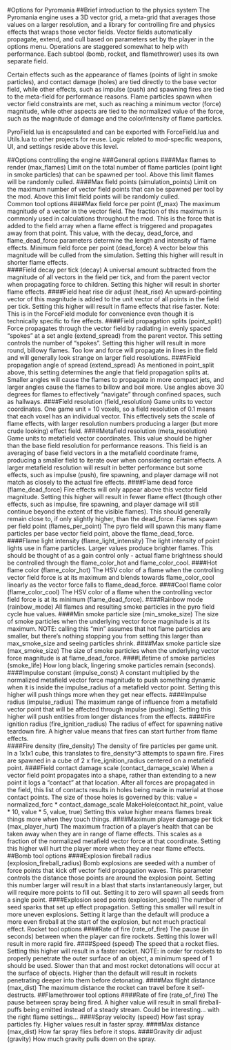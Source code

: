 #Options for Pyromania
##Brief introduction to the physics system
The Pyromania engine uses a 3D vector grid, a meta-grid that averages those values on a larger resolution, and a library for controlling fire and physics effects that wraps those vector fields. Vector fields automatically propagate, extend, and cull based on parameters set by the player in the options menu. Operations are staggered somewhat to help with performance. Each subtool (bomb, rocket, and flamethrower) uses its own separate field. 

Certain effects such as the appearance of flames (points of light in smoke particles), and contact damage (holes) are tied directly to the base vector field, while other effects, such as impulse (push) and spawning fires are tied to the meta-field for performance reasons. Flame particles spawn when vector field constraints are met, such as reaching a minimum vector (force) magnitude, while other aspects are tied to the normalized value of the force, such as the magnitude of damage and the color/intensity of flame particles.

PyroField.lua is encapsulated and can be exported with ForceField.lua and Utils.lua to other projects for reuse. Logic related to mod-specific weapons, UI, and settings reside above this level. 

##Options controlling the engine
###General options
####Max flames to render (max_flames)
Limit on the total number of flame particles (point light in smoke particles) that can be spawned per tool. Above this limit flames will be randomly culled. 
####Max field points (simulation_points)
Limit on the maximum number of vector field points that can be spawned per tool by the mod. Above this limit field points will be randomly culled.  
Common tool options
####Max field force per point (f_max)
The maximum magnitude of a vector in the vector field. The fraction of this maximum is commonly used in calculations throughout the mod. This is the force that is added to the field array when a flame effect is triggered and propagates away from that point. This value, with the decay, dead_force, and flame_dead_force parameters determine the length and intensity of flame effects. 
Minimum field force per point (dead_force)
A vector below this magnitude will be culled from the simulation. Setting this higher will result in shorter flame effects.  
####Field decay per tick (decay)
A universal amount subtracted from the magnitude of all vectors in the field per tick, and from the parent vector when propagating force to children. Setting this higher will result in shorter flame effects.
####Field heat rise dir adjust (heat_rise)
An upward-pointing vector of this magnitude is added to the unit vector of all points in the field per tick. Setting this higher will result in flame effects that rise faster. Note: This is in the ForceField module for convenience even though it is technically specific to fire effects.
####Field propagation splits (point_split)
Force propagates through the vector field by radiating in evenly spaced “spokes” at a set angle (extend_spread) from the parent vector. This setting controls the number of “spokes”. Setting this higher will result in more round, billowy flames. Too low and force will propagate in lines in the field and will generally look strange on larger field resolutions. 
####Field propagation angle of spread (extend_spread)
As mentioned in point_split above, this setting determines the angle that field propagation splits at. Smaller angles will cause the flames to propagate in more compact jets, and larger angles cause the flames to billow and boil more. Use angles above 30 degrees for flames to effectively “navigate” through confined spaces, such as hallways. 
####Field resolution (field_resolution)
Game units to vector coordinates. One game unit = 10 voxels, so a field resolution of 0.1 means that each voxel has an individual vector. This effectively sets the scale of flame effects, with larger resolution numbers producing a larger (but more crude looking) effect field. 
####Metafield resolution (meta_resolution)
Game units to metafield vector coordinates. This value should be higher than the base field resolution for performance reasons. This field is an averaging of base field vectors in a the metafield coordinate frame, producing a smaller field to iterate over when considering certain effects. A larger metafield resolution will result in better performance but some effects, such as impulse (push), fire spawning, and player damage will not match as closely to the actual fire effects. 
####Flame dead force (flame_dead_force)
Fire effects will only appear above this vector field magnitude. Setting this higher will result in fewer flame effect (though other effects, such as impulse, fire spawning, and player damage will still continue beyond the extent of the visible flames). This should generally remain close to, if only slightly higher, than the dead_force.
Flames spawn per field point (flames_per_point)
The pyro field will spawn this many flame particles per base vector field point, above the flame_dead_force.
####Flame light intensity (flame_light_intensity)
The light intensity of point lights use in flame particles. Larger values produce brighter flames. This should be thought of as a gain control only - actual flame brightness should be controlled through the flame_color_hot and flame_color_cool. 
####Hot flame color (flame_color_hot)
The HSV color of a flame when the controlling vector field force is at its maximum and blends towards flame_color_cool linearly as the vector force falls to flame_dead_force.
####Cool flame color (flame_color_cool)
The HSV color of a flame when the controlling vector field force is at its minimum (flame_dead_force).
####Rainbow mode (rainbow_mode)
All flames and resulting smoke particles in the pyro field cycle hue values. 
####Min smoke particle size (min_smoke_size)
The size of smoke particles when the underlying vector force magnitude is at its maximum. NOTE: calling this “min” assumes that hot flame particles are smaller, but there’s nothing stopping you from setting this larger than max_smoke_size and seeing particles shrink. 
####Max smoke particle size (max_smoke_size)
The size of smoke particles when the underlying vector force magnitude is at flame_dead_force.
####Lifetime of smoke particles (smoke_life)
How long black, lingering smoke particles remain (seconds).
####Impulse constant (impulse_const)
A constant multiplied by the normalized metafield vector force magnitude to push something dynamic when it is inside the impulse_radius of a metafield vector point. Setting this higher will push things more when they get near effects. 
####Impulse radius (impulse_radius)
The maximum range of influence from a metafield vector point that will be affected through impulse (pushing). Setting this higher will push entities from longer distances from the effects.
####Fire ignition radius (fire_ignition_radius)
The radius of effect for spawning native teardown fire. A higher value means that fires can start further from flame effects.  
####Fire density (fire_density)
The density of fire particles per game unit. In a 1x1x1 cube, this translates to fire_density^3 attempts to spawn fire. Fires are spawned in a cube of 2 x fire_ignition_radius centered on a metafield point.
####Field contact damage scale (contact_damage_scale)
When a vector field point propagates into a shape, rather than extending to a new point it logs a “contact” at that location. After all forces are propagated in the field, this list of contacts results in holes being made in material at those contact points. The size of those holes is governed by this:
        value = normalized_forc * contact_damage_scale
        MakeHole(contact.hit_point, value * 10, value * 5, value, true)
Setting this value higher means flames break things more when they touch things. 
####Maximum player damage per tick (max_player_hurt)
The maximum fraction of a player’s health that can be taken away when they are in range of flame effects. This scales as a fraction of the normalized metafield vector force at that coordinate. Setting this higher will hurt the player more when they are near flame effects. 
##Bomb tool options
####Explosion fireball radius (explosion_fireball_radius)
Bomb explosions are seeded with a number of force points that kick off vector field propagation waves. This parameter controls the distance those points are around the explosion point. Setting this number larger will result in a blast that starts instantaneously larger, but will require more points to fill out. Setting it to zero will spawn all seeds from a single point. 
####Explosion seed points (explosion_seeds)
The number of seed sparks that set up effect propagation. Setting this smaller will result in more uneven explosions. Setting it large than the default will produce a more even fireball at the start of the explosion, but not much practical effect.
Rocket tool options
####Rate of fire (rate_of_fire)
The pause (in seconds) between when the player can fire rockets. Setting this lower will result in more rapid fire. 
####Speed (speed)
The speed that a rocket flies. Setting this higher will result in a faster rocket. NOTE: in order for rockets to properly penetrate the outer surface of an object, a minimum speed of 1 should be used. Slower than that and most rocket detonations will occur at the surface of objects. Higher than the default will result in rockets penetrating deeper into them before detonating.
####Max flight distance (max_dist)
The maximum distance the rocket can travel before it self-destructs.
##Flamethrower tool options
####Rate of fire (rate_of_fire)
The pause between spray being fired. A higher value will result in small fireball-puffs being emitted instead of a steady stream. Could be interesting… with the right flame settings…
####Spray velocity (speed)
How fast spray particles fly. Higher values result in faster spray.
####Max distance (max_dist)
How far spray flies before it stops. 
####Gravity dir adjust (gravity)
How much gravity pulls down on the spray. 








